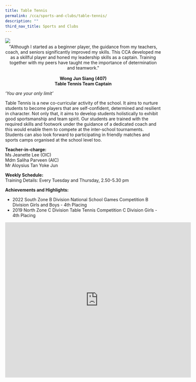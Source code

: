 ```yaml
---
title: Table Tennis
permalink: /cca/sports-and-clubs/table-tennis/
description: ""
third_nav_title: Sports and Clubs
---
```

<img style="width:50%" src="![Karl, Table Tennis Boys Captain 2023](/images/CCA/Sports%20and%20Clubs/Table%20Tennis/karl%20boys%20captain%202023.jpg)">

<center>
"Although I started as a beginner player, the guidance from my teachers, coach, and seniors significantly improved my skills. This CCA developed me as a skillful player and honed my leadership skills as a captain. Training together with my peers have taught me the importance of determination and teamwork."  
<br><br>
<strong> Wong Jun Siang&nbsp;(407) <br>
Table Tennis Team Captain </strong></center>
	
_‘You are your only limit’_

Table Tennis is a new co-curricular activity of the school. It aims to nurture students to become players that are self-confident, determined and resilient in character. Not only that, it aims to develop students holistically to exhibit good sportsmanship and team spirit. Our students are trained with the required skills and footwork under the guidance of a dedicated coach and this would enable them to compete at the inter-school tournaments. Students can also look forward to participating in friendly matches and sports camps organised at the school level too.

**Teacher-in-charge:** <br>
Ms Jeanette Lee (OIC) <br>
Mdm Saliha Parveen (AIC) <br>
Mr Aloysius Tan Yoke Jun  

**Weekly Schedule:** <br>
Training Details: Every Tuesday and Thursday, 2.50-5.30 pm

**Achievements and Highlights:** 
* 2022 South Zone B Division National School Games Competition B Division Girls and Boys - 4th Placing&nbsp;
* 2019 North Zone C Division&nbsp;Table&nbsp;Tennis&nbsp;Competition&nbsp;C Division Girls - 4th&nbsp;Placing

<iframe allowfullscreen="true" height="500" width="600" frameborder="0" src="https://docs.google.com/presentation/d/e/2PACX-1vR7V7v_irBVAMiEug_RCgXcPiXjxXV7R-_hsw4KSL08JvpPzX5QLS4uiD6jTYmv7P2_X7-kVZ_801kR/embed?start=false&amp;loop=true&amp;delayms=10000"></iframe>